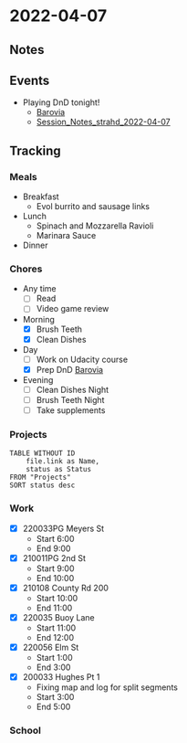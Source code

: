 # 2022-04-07
## Notes

## Events
- Playing DnD tonight!
	- [Barovia](../DnD/CurseOfStrahd_dm/Barovia/Barovia.md)
	- [Session_Notes_strahd_2022-04-07](../DnD/CurseOfStrahd_dm/Session_Notes/Session_Notes_strahd_2022-04-07.md)

## Tracking
### Meals
- Breakfast
	- Evol burrito and sausage links
- Lunch
	- Spinach and Mozzarella Ravioli
	- Marinara Sauce
- Dinner

### Chores
- Any time
	- [ ] Read
	- [ ] Video game review
- Morning
	- [x] Brush Teeth
	- [x] Clean Dishes
- Day
	- [ ] Work on Udacity course
	- [x] Prep DnD [Barovia](../DnD/CurseOfStrahd_dm/Barovia/Barovia.md)
- Evening
	- [ ] Clean Dishes Night
	- [ ] Brush Teeth Night
	- [ ] Take supplements

### Projects
```dataview
TABLE WITHOUT ID
	file.link as Name,
	status as Status
FROM "Projects"
SORT status desc
```

### Work
- [x] 220033PG Meyers St
	- Start 6:00
	- End 9:00
- [x] 210011PG 2nd St
	- Start 9:00
	- End 10:00
- [x] 210108 County Rd 200
	- Start 10:00
	- End 11:00
- [x] 220035 Buoy Lane
	- Start 11:00
	- End 12:00
- [x] 220056 Elm St
	- Start 1:00
	- End 3:00
- [x] 200033 Hughes Pt 1
	- Fixing map and log for split segments
	- Start 3:00
	- End 5:00

### School


